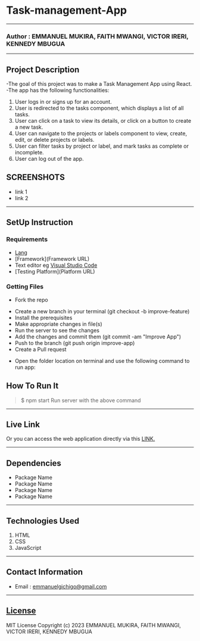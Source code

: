 # Task-management-App
*****
### Author : EMMANUEL MUKIRA, FAITH MWANGI, VICTOR IRERI, KENNEDY MBUGUA
****
## Project Description
-The goal of this project was to make a Task Management App using React.
-The app has the following functionalities:
   1. User logs in or signs up for an account.
   2. User is redirected to the tasks component, which displays a list of all tasks.
   3. User can click on a task to view its details, or click on a button to create a new task.
   4. User can navigate to the projects or labels component to view, create, edit, or delete  projects or labels.
   5. User can filter tasks by project or label, and mark tasks as complete or incomplete.
   6. User can log out of the app.

## SCREENSHOTS
- link 1
- link 2


********
## SetUp Instruction
### Requirements
* [Lang](english)
* [Framework](Framework URL)
* Text editor eg [Visual Studio Code](https://code.visualstudio.com/download)
* [Testing Platform](Platform URL)


### Getting Files
* Fork the repo
- Create a new branch in your terminal (git checkout -b improve-feature)
- Install the prerequisites
- Make appropriate changes in file(s)
- Run the server to see the changes
- Add the changes and commit them (git commit -am "Improve App")
- Push to the branch (git push origin improve-app)
- Create a Pull request
* Open the folder location on terminal and use the following command to run app:

## How To Run It
> $ npm start
Run server with the above command
*****
## Live Link
Or you can access the web application directly via this [LINK.](link.com/)
*****
## Dependencies
- Package Name
- Package Name
- Package Name
- Package Name
*****
## Technologies Used
1. HTML
2. CSS
3. JavaScript
*****
## Contact Information
* Email : emmanuelgichigo@gmail.com 
*****
## [License](LICENSE)
MIT License
Copyright (c) 2023 EMMANUEL MUKIRA, FAITH MWANGI, VICTOR IRERI, KENNEDY MBUGUA